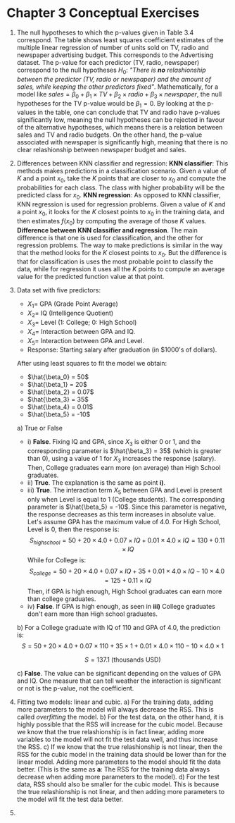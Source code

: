 # Chapter 3 Conceptual Exercises

1. The null hypotheses to which the p-values given in Table 3.4 correspond. The table shows least squares coefficient estimates of the multiple linear regression of number of units sold on TV, radio and newspaper advertising budget. This corresponds to the Advertising dataset.
   The p-value for each predictor (TV, radio, newspaper) correspond to the null hypotheses $H_0$: *"There is **no** relashionship between the predictor (TV, radio or newspaper) and the amount of sales, while keeping the other predictors fixed"*.
   Mathematically, for a model like $sales=\beta_0+\beta_1\times TV+\beta_2\times radio + \beta_3\times newspaper$, the null hypotheses for the TV p-value would be $\beta_1 = 0$.
   By looking at the p-values in the table, one can conclude that TV and radio have p-values significantly low, meaning the null hypotheses can be rejected in favour of the alternative hypotheses, which means there is a relation between sales and TV and radio budgets.
   On the other hand, the p-value associated with newspaper is significantly high, meaning that there is no clear relashionship between newspaper budget and sales.

2. Differences between KNN classifier and regression:
   **KNN classifier**: This methods makes predictions in a classification scenario. Given a value of $K$ and a point $x_0$, take the $K$ points that are closer to $x_0$ and compute the probabilities for each class. The class with higher probability will be the predicted class for $x_0$.
   **KNN regression**: As opposed to KNN classifier, KNN regression is used for regression problems. Given a value of $K$ and a point $x_0$, it looks for the $K$ closest points to $x_0$ in the training data, and then estimates $f(x_0)$ by computing the average of those $K$ values.
   **Difference between KNN classifier and regression**. The main difference is that one is used for classification, and the other for regression problems. The way to make predictions is similar in the way that the method looks for the $K$ closest points to $x_0$. But the difference is that for classification is uses the most probable point to classify the data, while for regression it uses all the $K$ points to compute an average value for the predicted function value at that point.

3. Data set with five predictors:
   * $X_1 =$ GPA (Grade Point Average)
   * $X_2 =$ IQ (Intelligence Quotient)
   * $X_3 =$ Level (1: College; 0: High School)
   * $X_4 =$ Interaction between GPA and IQ.
   * $X_5 =$ Interaction between GPA and Level.
   * Response: Starting salary after graduation (in $1000's of dollars).

   After using least squares to fit the model we obtain:
   * $\hat{\beta_0} = 50$
   * $\hat{\beta_1} = 20$
   * $\hat{\beta_2} = 0.07$
   * $\hat{\beta_3} = 35$
   * $\hat{\beta_4} = 0.01$
   * $\hat{\beta_5} = -10$

   a) True or False
      * i) **False**. Fixing IQ and GPA, since $X_3$ is either 0 or 1, and the corresponding parameter is $\hat{\beta_3} = 35$ (which is greater than 0), using a value of 1 for $X_3$ increases the response (salary). Then, College graduates earn more (on average) than High School graduates.
      * ii) **True**. The explanation is the same as point **i)**.
      * iii) **True**. The interaction term $X_5$ between GPA and Level is present only when Level is equal to 1 (College students). The corresponding parameter is $\hat{\beta_5} = -10$. Since this parameter is negative, the response decreases as this term increases in absolute value. Let's assume GPA has the maximum value of 4.0. For High School, Level is 0, then the response is:
      $$S_{highschool} = 50+20\times 4.0+0.07\times IQ+0.01\times 4.0\times IQ = 130 + 0.11\times IQ$$
      While for College is:
      $$S_{college} = 50+20\times 4.0+0.07\times IQ+35+0.01\times 4.0\times IQ-10\times 4.0 = 125 + 0.11\times IQ$$
      Then, if GPA is high enough, High School graduates can earn more than college graduates.
      * iv) **False**. If GPA is high enough, as seen in **iii)** College graduates don't earn more than High school graduates.

   b) For a College graduate with IQ of 110 and GPA of 4.0, the prediction is:
   $$S = 50 + 20\times 4.0 + 0.07\times 110 + 35\times 1 + 0.01\times 4.0\times 110 - 10\times 4.0\times 1$$

   $$S = 137.1 \text{ (thousands USD)}$$

   c) **False**. The value can be significant depending on the values of GPA and IQ. One measure that can tell weather the interaction is significant or not is the p-value, not the coefficient.

4. Fitting two models: linear and cubic.
   a) For the training data, adding more parameters to the model will always decrease the RSS. This is called *overfitting* the model.
   b) For the test data, on the other hand, it is highly possible that the RSS will increase for the cubic model. Because we know that the true relashionship is in fact linear, adding more variables to the model will not fit the test data well, and thus increase the RSS.
   c) If we know that the true relashionship is not linear, then the RSS for the cubic model in the training data should be lower than for the linear model. Adding more parameters to the model should fit the data better. (This is the same as **a**: The RSS for the training data always decrease when adding more parameters to the model).
   d) For the test data, RSS should also be smaller for the cubic model. This is because the true relashionship is not linear, and then adding more parameters to the model will fit the test data better.

5. 